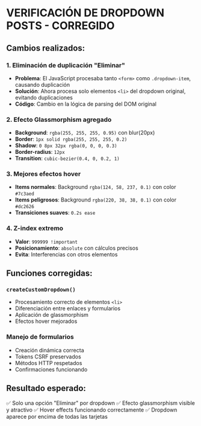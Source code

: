 # VERIFICACIÓN DE DROPDOWN POSTS - CORREGIDO

## Cambios realizados:

### 1. **Eliminación de duplicación "Eliminar"**
- **Problema**: El JavaScript procesaba tanto `<form>` como `.dropdown-item`, causando duplicación
- **Solución**: Ahora procesa solo elementos `<li>` del dropdown original, evitando duplicaciones
- **Código**: Cambio en la lógica de parsing del DOM original

### 2. **Efecto Glassmorphism agregado**
- **Background**: `rgba(255, 255, 255, 0.95)` con blur(20px)
- **Border**: `1px solid rgba(255, 255, 255, 0.2)`
- **Shadow**: `0 8px 32px rgba(0, 0, 0, 0.3)`
- **Border-radius**: `12px`
- **Transition**: `cubic-bezier(0.4, 0, 0.2, 1)`

### 3. **Mejores efectos hover**
- **Items normales**: Background `rgba(124, 58, 237, 0.1)` con color `#7c3aed`
- **Items peligrosos**: Background `rgba(220, 38, 38, 0.1)` con color `#dc2626`
- **Transiciones suaves**: `0.2s ease`

### 4. **Z-index extremo**
- **Valor**: `999999 !important`
- **Posicionamiento**: `absolute` con cálculos precisos
- **Evita**: Interferencias con otros elementos

## Funciones corregidas:

### `createCustomDropdown()`
- Procesamiento correcto de elementos `<li>`
- Diferenciación entre enlaces y formularios
- Aplicación de glassmorphism
- Efectos hover mejorados

### Manejo de formularios
- Creación dinámica correcta
- Tokens CSRF preservados
- Métodos HTTP respetados
- Confirmaciones funcionando

## Resultado esperado:
✅ Solo una opción "Eliminar" por dropdown
✅ Efecto glassmorphism visible y atractivo
✅ Hover effects funcionando correctamente
✅ Dropdown aparece por encima de todas las tarjetas
